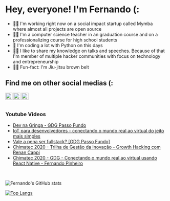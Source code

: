 # Hey, everyone! I'm Fernando (:

- :man_technologist: I'm working right now on a social impact startup called Mymba where almost all projects are open source
- :man_teacher: I'm a computer science teacher in an graduation course and on a professionalizing course for high school students
- :snake: I'm coding a lot with Python on this days
- :singer: I like to share my knowledge on talks and speeches. Because of that I'm member of multiple hacker communities with focus on technology and entrepreneurship
- :men_wrestling: Fun-fact: I'm Jiu-jitsu brown belt 

## Find me on other social medias (:
[<img align="left" alt="LinkedIn/feerposser" width="22px" src="https://cdn.jsdelivr.net/npm/simple-icons@v3/icons/linkedin.svg" />][linkedin]
[<img align="left" alt="Fernando Pinheiro | YouTube" width="22px" src="https://cdn.jsdelivr.net/npm/simple-icons@v3/icons/youtube.svg" />][youtube]
[<img align="left" alt="@feerposser | Instagram" width="22px" src="https://cdn.jsdelivr.net/npm/simple-icons@v3/icons/instagram.svg" />][instagram]

<br><br>

### Youtube Videos
<!-- YOUTUBE:START -->
- [Dev na Gringa - GDG Passo Fundo](https://www.youtube.com/watch?v=YuzVKGxllQo)
- [IoT para desenvolvedores - conectando o mundo real ao virtual do jeito mais simples](https://www.youtube.com/watch?v=xWn72WdBXYk)
- [Vale a pena ser fullstack? [GDG Passo Fundo]](https://www.youtube.com/watch?v=RMxfkmZhNow)
- [Chimatec 2020 - Trilha de Gestão da Inovação - Growth Hacking com Renan Cappi](https://www.youtube.com/watch?v=6y8uTjOn-Hg)
- [Chimatec 2020 - GDG - Conectando o mundo real ao virtual usando React Native - Fernando Pinheiro](https://www.youtube.com/watch?v=xsUiKAJnTIU)
<!-- YOUTUBE:END -->

<br>

![Fernando's GitHub stats](https://github-readme-stats.vercel.app/api?username=feerposser&count_private=true)


[![Top Langs](https://github-readme-stats.vercel.app/api/top-langs/?username=feerposser&langs_count=7&layout=compact)](https://github.com/anuraghazra/github-readme-stats)


[linkedin]: https://www.linkedin.com/in/feerposser/
[youtube]: https://www.youtube.com/channel/UCg_CldUQX4zWq4k0hiu5fcg
[instagram]: http://instagram.com/feerposser
